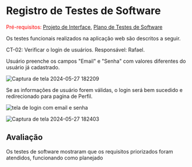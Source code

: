# Registro de Testes de Software

<span style="color:red">Pré-requisitos: <a href="3-Projeto de Interface.md"> Projeto de Interface</a></span>, <a href="8-Plano de Testes de Software.md"> Plano de Testes de Software</a>

Os testes funcionais realizados na aplicação web são descritos a seguir.

CT-02: Verificar o login de usuários.
Responsável: Rafael.

Usuário preenche os campos "Email" e "Senha" com valores diferentes do usuário já cadastrado.

![Captura de tela 2024-05-27 182209](https://github.com/ICEI-PUC-Minas-PMV-ADS/pmv-ads-2024-e1-proj-web-t2-Escola-Segura/assets/164248210/4f92f6f1-cdc5-4bbd-801f-bc3c918cedf8)

Se as informações de usuário forem válidas, o login será bem sucedido e redirecionado para pagina de Perfil.

![tela de login com email e senha](https://github.com/ICEI-PUC-Minas-PMV-ADS/pmv-ads-2024-e1-proj-web-t2-Escola-Segura/assets/164248210/3302d7db-fd83-4570-b031-bb0f059d419f)

![Captura de tela 2024-05-27 182403](https://github.com/ICEI-PUC-Minas-PMV-ADS/pmv-ads-2024-e1-proj-web-t2-Escola-Segura/assets/164248210/184bc440-fc52-45a7-9b3f-c9027d929a57)







## Avaliação

Os testes de software mostraram que os requisitos priorizados foram atendidos, funcionando como planejado

